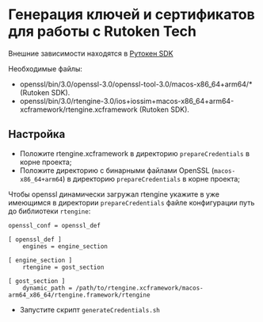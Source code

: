 # Генерация ключей и сертификатов для работы с Rutoken Tech
Внешние зависимости находятся в [Рутокен SDK](http://www.rutoken.ru/developers/sdk/)

Необходимые файлы:
* openssl/bin/3.0/openssl-3.0/openssl-tool-3.0/macos-x86_64+arm64/* (Rutoken SDK).
* openssl/bin/3.0/rtengine-3.0/ios+iossim+macos-x86_64+arm64-xcframework/rtengine.xcframework (Rutoken SDK).

## Настройка
* Положите rtengine.xcframework в директорию `prepareCredentials` в корне проекта;
* Положите директорию с бинарными файлами OpenSSL (`macos-x86_64+arm64`) в директорию `prepareCredentials` в корне проекта;

Чтобы openssl динамически загружал rtengine укажите в уже имеющимся в директории `prepareCredentials` файле конфигурации путь до библиотеки `rtengine`:
```
openssl_conf = openssl_def

[ openssl_def ]
    engines = engine_section

[ engine_section ]
    rtengine = gost_section

[ gost_section ]
    dynamic_path = /path/to/rtengine.xcframework/macos-arm64_x86_64/rtengine.framework/rtengine
```
* Запустите скрипт `generateCredentials.sh`